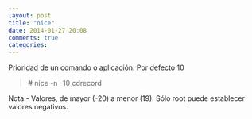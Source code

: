 ```yaml
---
layout: post
title: "nice"
date: 2014-01-27 20:08
comments: true
categories: 
---
```

Prioridad de un comando o aplicación. Por defecto 10

>\# nice -n -10 cdrecord 

Nota.- Valores, de mayor (-20) a menor (19). Sólo root puede establecer valores negativos.

